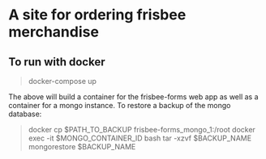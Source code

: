 # A site for ordering frisbee merchandise

## To run with docker
> docker-compose up

The above will build a container for the frisbee-forms web app as well as a container for
a mongo instance. To restore a backup of the mongo database:

> docker cp $PATH_TO_BACKUP frisbee-forms_mongo_1:/root
> docker exec -it $MONGO_CONTAINER_ID bash
> tar -xzvf $BACKUP_NAME
> mongorestore $BACKUP_NAME
